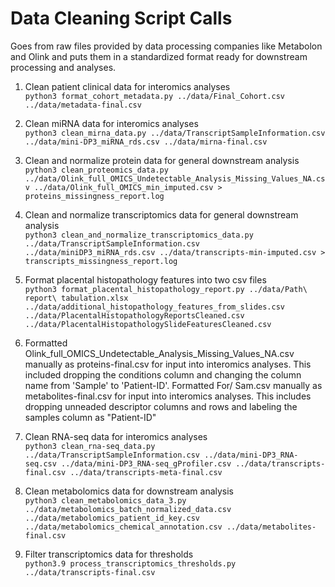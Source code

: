 # Data Cleaning Script Calls
Goes from raw files provided by data processing companies like Metabolon and Olink and puts them in a standardized format ready for downstream processing and analyses.

1. Clean patient clinical data for interomics analyses\
`python3 format_cohort_metadata.py ../data/Final_Cohort.csv ../data/metadata-final.csv`

2. Clean miRNA data for interomics analyses\
`python3 clean_mirna_data.py ../data/TranscriptSampleInformation.csv ../data/mini-DP3_miRNA_rds.csv ../data/mirna-final.csv`

3. Clean and normalize protein data for general downstream analysis\
`python3 clean_proteomics_data.py ../data/Olink_full_OMICS_Undetectable_Analysis_Missing_Values_NA.csv ../data/Olink_full_OMICS_min_imputed.csv > proteins_missingness_report.log`

4. Clean and normalize transcriptomics data for general downstream analysis\
`python3 clean_and_normalize_transcriptomics_data.py ../data/TranscriptSampleInformation.csv ../data/miniDP3_miRNA_rds.csv ../data/transcripts-min-imputed.csv > transcripts_missingness_report.log`

5. Format placental histopathology features into two csv files\
`python3 format_placental_histopathology_report.py ../data/Path\ report\ tabulation.xlsx   ../data/additional_histopathology_features_from_slides.csv  ../data/PlacentalHistopathologyReportsCleaned.csv ../data/PlacentalHistopathologySlideFeaturesCleaned.csv`

6. Formatted Olink_full_OMICS_Undetectable_Analysis_Missing_Values_NA.csv manually as proteins-final.csv for input into interomics analyses. This included dropping the conditions column and changing the column name from 'Sample' to 'Patient-ID'. Formatted For/ Sam.csv manually as metabolites-final.csv for input into interomics analyses. This includes dropping unneaded descriptor columns and rows and labeling the samples column as "Patient-ID"

7. Clean RNA-seq data for interomics analyses\
`python3 clean_rna-seq_data.py ../data/TranscriptSampleInformation.csv ../data/mini-DP3_RNA-seq.csv ../data/mini-DP3_RNA-seq_gProfiler.csv ../data/transcripts-final.csv ../data/transcripts-meta-final.csv`

8. Clean metabolomics data for downstream analysis\
`python3 clean_metabolomics_data_3.py ../data/metabolomics_batch_normalized_data.csv ../data/metabolomics_patient_id_key.csv ../data/metabolomics_chemical_annotation.csv ../data/metabolites-final.csv`

9. Filter transcriptomics data for thresholds\
`python3.9 process_transcriptomics_thresholds.py ../data/transcripts-final.csv`

